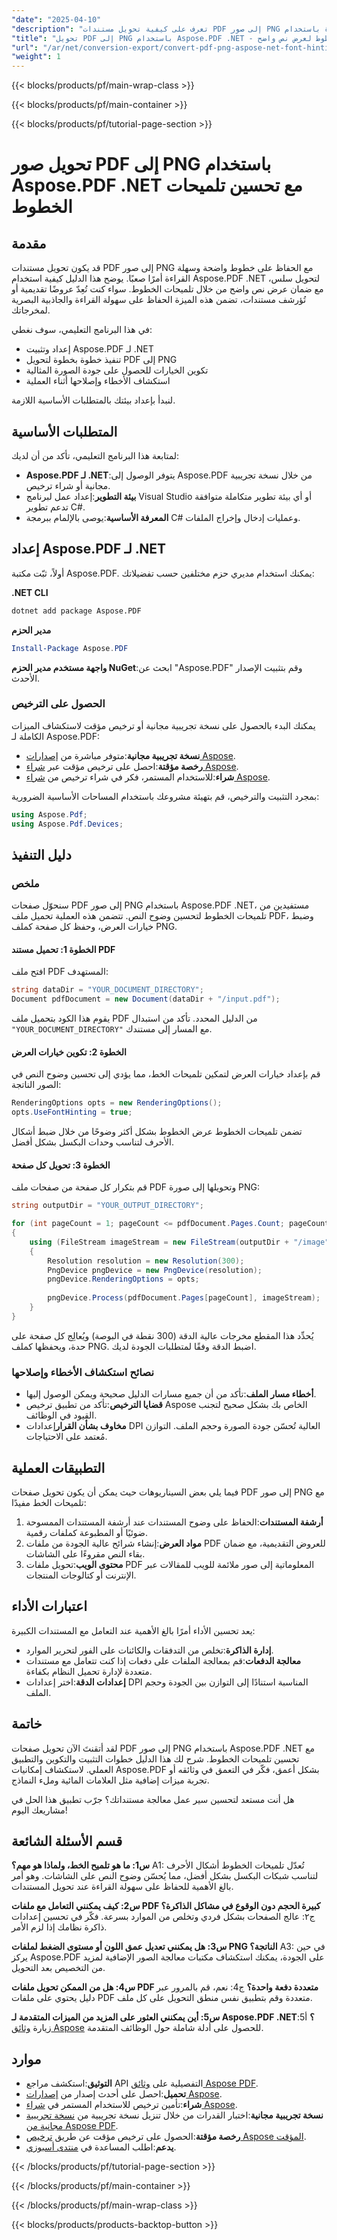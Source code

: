 ```yaml
---
"date": "2025-04-10"
"description": "تعرف على كيفية تحويل مستندات PDF إلى صور PNG عالية الجودة باستخدام Aspose.PDF .NET، مما يضمن عرض نص حاد من خلال تلميحات الخط."
"title": "تحويل PDF إلى PNG باستخدام Aspose.PDF .NET - تحسين تلميحات الخطوط لعرض نص واضح"
"url": "/ar/net/conversion-export/convert-pdf-png-aspose-net-font-hinting/"
"weight": 1
---
```


{{< blocks/products/pf/main-wrap-class >}}

{{< blocks/products/pf/main-container >}}

{{< blocks/products/pf/tutorial-page-section >}}


# تحويل صور PDF إلى PNG باستخدام Aspose.PDF .NET مع تحسين تلميحات الخطوط

## مقدمة

قد يكون تحويل مستندات PDF إلى صور PNG مع الحفاظ على خطوط واضحة وسهلة القراءة أمرًا صعبًا. يوضح هذا الدليل كيفية استخدام Aspose.PDF .NET لتحويل سلس، مع ضمان عرض نص واضح من خلال تلميحات الخطوط. سواء كنت تُعِدّ عروضًا تقديمية أو تُؤرشف مستندات، تضمن هذه الميزة الحفاظ على سهولة القراءة والجاذبية البصرية لمخرجاتك.

في هذا البرنامج التعليمي، سوف نغطي:
- إعداد وتثبيت Aspose.PDF لـ .NET
- تنفيذ خطوة بخطوة لتحويل PDF إلى PNG
- تكوين الخيارات للحصول على جودة الصورة المثالية
- استكشاف الأخطاء وإصلاحها أثناء العملية

لنبدأ بإعداد بيئتك بالمتطلبات الأساسية اللازمة.

## المتطلبات الأساسية

لمتابعة هذا البرنامج التعليمي، تأكد من أن لديك:
- **Aspose.PDF لـ .NET**:يتوفر الوصول إلى Aspose.PDF من خلال نسخة تجريبية مجانية أو شراء ترخيص.
- **بيئة التطوير**:إعداد عمل لبرنامج Visual Studio أو أي بيئة تطوير متكاملة متوافقة تدعم تطوير C#.
- **المعرفة الأساسية**:يوصى بالإلمام ببرمجة C# وعمليات إدخال وإخراج الملفات.

## إعداد Aspose.PDF لـ .NET

أولاً، ثبّت مكتبة Aspose.PDF. يمكنك استخدام مديري حزم مختلفين حسب تفضيلاتك:

**.NET CLI**
```bash
dotnet add package Aspose.PDF
```

**مدير الحزم**
```powershell
Install-Package Aspose.PDF
```

**واجهة مستخدم مدير الحزم NuGet**:ابحث عن "Aspose.PDF" وقم بتثبيت الإصدار الأحدث.

### الحصول على الترخيص

يمكنك البدء بالحصول على نسخة تجريبية مجانية أو ترخيص مؤقت لاستكشاف الميزات الكاملة لـ Aspose.PDF:
- **نسخة تجريبية مجانية**:متوفر مباشرة من [إصدارات Aspose](https://releases.aspose.com/pdf/net/).
- **رخصة مؤقتة**:احصل على ترخيص مؤقت عبر [شراء Aspose](https://purchase.aspose.com/temporary-license/).
- **شراء**:للاستخدام المستمر، فكر في شراء ترخيص من [شراء Aspose](https://purchase.aspose.com/buy).

بمجرد التثبيت والترخيص، قم بتهيئة مشروعك باستخدام المساحات الأساسية الضرورية:
```csharp
using Aspose.Pdf;
using Aspose.Pdf.Devices;
```

## دليل التنفيذ

### ملخص

سنحوّل صفحات PDF إلى صور PNG باستخدام Aspose.PDF .NET، مستفيدين من تلميحات الخطوط لتحسين وضوح النص. تتضمن هذه العملية تحميل ملف PDF، وضبط خيارات العرض، وحفظ كل صفحة كملف PNG.

#### الخطوة 1: تحميل مستند PDF

افتح ملف PDF المستهدف:
```csharp
string dataDir = "YOUR_DOCUMENT_DIRECTORY";
Document pdfDocument = new Document(dataDir + "/input.pdf");
```
يقوم هذا الكود بتحميل ملف PDF من الدليل المحدد. تأكد من استبدال `"YOUR_DOCUMENT_DIRECTORY"` مع المسار إلى مستندك.

#### الخطوة 2: تكوين خيارات العرض

قم بإعداد خيارات العرض لتمكين تلميحات الخط، مما يؤدي إلى تحسين وضوح النص في الصور الناتجة:
```csharp
RenderingOptions opts = new RenderingOptions();
opts.UseFontHinting = true;
```
تضمن تلميحات الخطوط عرض الخطوط بشكل أكثر وضوحًا من خلال ضبط أشكال الأحرف لتناسب وحدات البكسل بشكل أفضل.

#### الخطوة 3: تحويل كل صفحة

قم بتكرار كل صفحة من صفحات ملف PDF وتحويلها إلى صورة PNG:
```csharp
string outputDir = "YOUR_OUTPUT_DIRECTORY";

for (int pageCount = 1; pageCount <= pdfDocument.Pages.Count; pageCount++)
{
    using (FileStream imageStream = new FileStream(outputDir + "/image" + pageCount + "_out.png", FileMode.Create))
    {
        Resolution resolution = new Resolution(300);
        PngDevice pngDevice = new PngDevice(resolution);
        pngDevice.RenderingOptions = opts;
        
        pngDevice.Process(pdfDocument.Pages[pageCount], imageStream);
    }
}
```
يُحدِّد هذا المقطع مخرجات عالية الدقة (300 نقطة في البوصة) ويُعالِج كل صفحة على حدة، ويحفظها كملف PNG. اضبط الدقة وفقًا لمتطلبات الجودة لديك.

### نصائح استكشاف الأخطاء وإصلاحها

- **أخطاء مسار الملف**:تأكد من أن جميع مسارات الدليل صحيحة ويمكن الوصول إليها.
- **قضايا الترخيص**:تأكد من تطبيق ترخيص Aspose الخاص بك بشكل صحيح لتجنب القيود في الوظائف.
- **مخاوف بشأن القرار**إعدادات DPI العالية تُحسّن جودة الصورة وحجم الملف. التوازن مُعتمد على الاحتياجات.

## التطبيقات العملية

فيما يلي بعض السيناريوهات حيث يمكن أن يكون تحويل صفحات PDF إلى صور PNG مع تلميحات الخط مفيدًا:
1. **أرشفة المستندات**:الحفاظ على وضوح المستندات عند أرشفة المستندات الممسوحة ضوئيًا أو المطبوعة كملفات رقمية.
2. **مواد العرض**:إنشاء شرائح عالية الجودة من ملفات PDF للعروض التقديمية، مع ضمان بقاء النص مقروءًا على الشاشات.
3. **محتوى الويب**:تحويل ملفات PDF المعلوماتية إلى صور ملائمة للويب للمقالات عبر الإنترنت أو كتالوجات المنتجات.

## اعتبارات الأداء

يعد تحسين الأداء أمرًا بالغ الأهمية عند التعامل مع المستندات الكبيرة:
- **إدارة الذاكرة**:تخلص من التدفقات والكائنات على الفور لتحرير الموارد.
- **معالجة الدفعات**:قم بمعالجة الملفات على دفعات إذا كنت تتعامل مع مستندات متعددة لإدارة تحميل النظام بكفاءة.
- **إعدادات الدقة**:اختر إعدادات DPI المناسبة استنادًا إلى التوازن بين الجودة وحجم الملف.

## خاتمة

لقد أتقنتَ الآن تحويل صفحات PDF إلى صور PNG باستخدام Aspose.PDF .NET مع تحسين تلميحات الخطوط. شرح لك هذا الدليل خطوات التثبيت والتكوين والتطبيق العملي. لاستكشاف إمكانيات Aspose.PDF بشكل أعمق، فكّر في التعمق في وثائقه أو تجربة ميزات إضافية مثل العلامات المائية وملء النماذج.

هل أنت مستعد لتحسين سير عمل معالجة مستنداتك؟ جرّب تطبيق هذا الحل في مشاريعك اليوم!

## قسم الأسئلة الشائعة

**س1: ما هو تلميح الخط، ولماذا هو مهم؟**
A1: تُعدّل تلميحات الخطوط أشكال الأحرف لتناسب شبكات البكسل بشكل أفضل، مما يُحسّن وضوح النص على الشاشات. وهو أمر بالغ الأهمية للحفاظ على سهولة القراءة عند تحويل المستندات.

**س2: كيف يمكنني التعامل مع ملفات PDF كبيرة الحجم دون الوقوع في مشاكل الذاكرة؟**
ج٢: عالج الصفحات بشكل فردي وتخلص من الموارد بسرعة. فكّر في تحسين إعدادات ذاكرة نظامك إذا لزم الأمر.

**س3: هل يمكنني تعديل عمق اللون أو مستوى الضغط لملفات PNG الناتجة؟**
A3: في حين يركز Aspose.PDF على الجودة، يمكنك استكشاف مكتبات معالجة الصور الإضافية لمزيد من التخصيص بعد التحويل.

**س4: هل من الممكن تحويل ملفات PDF متعددة دفعة واحدة؟**
ج4: نعم، قم بالمرور عبر دليل يحتوي على ملفات PDF متعددة وقم بتطبيق نفس منطق التحويل على كل ملف.

**س5: أين يمكنني العثور على المزيد من الميزات المتقدمة لـ Aspose.PDF .NET؟**
أ5: زيارة [وثائق Aspose](https://reference.aspose.com/pdf/net/) للحصول على أدلة شاملة حول الوظائف المتقدمة.

## موارد
- **التوثيق**:استكشف مراجع API التفصيلية على [وثائق Aspose PDF](https://reference.aspose.com/pdf/net/).
- **تحميل**:احصل على أحدث إصدار من [إصدارات Aspose](https://releases.aspose.com/pdf/net/).
- **شراء**:تأمين ترخيص للاستخدام المستمر في [شراء Aspose](https://purchase.aspose.com/buy).
- **نسخة تجريبية مجانية**:اختبار القدرات من خلال تنزيل نسخة تجريبية من [نسخة تجريبية مجانية من Aspose PDF](https://releases.aspose.com/pdf/net/).
- **رخصة مؤقتة**:الحصول على ترخيص مؤقت عن طريق [ترخيص Aspose المؤقت](https://purchase.aspose.com/temporary-license/).
- **يدعم**:اطلب المساعدة في [منتدى أسبوزي](https://forum.aspose.com/c/pdf/10).

{{< /blocks/products/pf/tutorial-page-section >}}

{{< /blocks/products/pf/main-container >}}

{{< /blocks/products/pf/main-wrap-class >}}

{{< blocks/products/products-backtop-button >}}